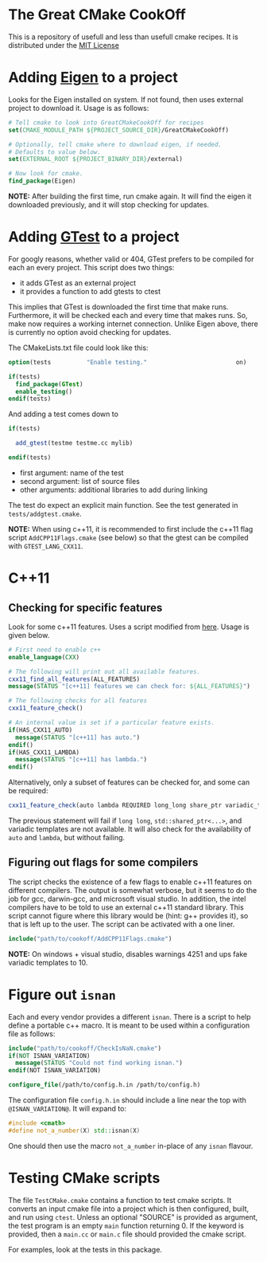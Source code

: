 The Great CMake CookOff
=======================


This is a repository of usefull and less than usefull cmake recipes.  It is distributed under the
[MIT License](http://opensource.org/licenses/MIT)


Adding [Eigen](http://eigen.tuxfamily.org/) to a project
========================================================

Looks for the Eigen installed on system. If not found, then uses external project to download it.
Usage is as follows:

```cmake
# Tell cmake to look into GreatCMakeCookOff for recipes
set(CMAKE_MODULE_PATH ${PROJECT_SOURCE_DIR}/GreatCMakeCookOff) 

# Optionally, tell cmake where to download eigen, if needed.
# Defaults to value below.
set(EXTERNAL_ROOT ${PROJECT_BINARY_DIR}/external)

# Now look for cmake.
find_package(Eigen)
```

**NOTE:** After building the first time, run cmake again. It will find the eigen it downloaded
previously, and it will stop checking for updates. 

Adding [GTest](https://code.google.com/p/googletest/) to a project
==================================================================

For googly reasons, whether valid or 404, GTest prefers to be compiled for each an every project. 
This script does two things:

- it adds GTest as an external project
- it provides a function to add gtests to ctest

This implies that GTest is downloaded the first time that make runs. Furthermore, it will be
checked each and every time that makes runs. So, make now requires a working internet connection.
Unlike Eigen above, there is currently no option avoid checking for updates.

The CMakeLists.txt file could look like this:

```cmake
option(tests          "Enable testing."                         on)

if(tests) 
  find_package(GTest)
  enable_testing()
endif(tests)
```

And adding a test comes down to

```cmake
if(tests)

  add_gtest(testme testme.cc mylib)

endif(tests)
```

- first argument: name of the test
- second argument: list of source files
- other arguments: additional libraries to add during linking

The test do expect an explicit main function. See the test generated in ``tests/addgtest.cmake``.

**NOTE:** When using c++11, it is recommended to first include the c++11 flag script
``AddCPP11Flags.cmake`` (see below) so that the gtest can be compiled with ``GTEST_LANG_CXX11``. 

C++11
=====

Checking for specific features
------------------------------

Look for some c++11 features. Uses a script modified from [here](http://pageant.ghulbus.eu/?p=664).
Usage is given below.

```cmake
# First need to enable c++
enable_language(CXX)

# The following will print out all available features.
cxx11_find_all_features(ALL_FEATURES)
message(STATUS "[c++11] features we can check for: ${ALL_FEATURES}")

# The following checks for all features
cxx11_feature_check()

# An internal value is set if a particular feature exists.
if(HAS_CXX11_AUTO)
  message(STATUS "[c++11] has auto.")
endif()
if(HAS_CXX11_LAMBDA)
  message(STATUS "[c++11] has lambda.")
endif()
```

Alternatively, only a subset of features can be checked for, and some can be required:
```cmake
cxx11_feature_check(auto lambda REQUIRED long_long share_ptr variadic_templates)
```
The previous statement will fail if ``long long``, ``std::shared_ptr<...>``, and variadic templates
are not available. It will also check for the availability of ``auto`` and ``lambda``, but without
failing.

Figuring out flags for some compilers
-------------------------------------

The script checks the existence of a few flags to enable c++11 features on different compilers.
The output is somewhat verbose, but it seems to do the job for gcc, darwin-gcc, and microsoft visual
studio. In addition, the intel compilers have to be told to use an external c++11 standard library.
This script cannot figure where this library would be (hint: g++ provides it), so that is left up to
the user. The script can be activated with a one liner.

```cmake
include("path/to/cookoff/AddCPP11Flags.cmake")
```

**NOTE:** On windows + visual studio, disables warnings 4251 and ups fake variadic templates to 10.


Figure out ``isnan``
====================

Each and every vendor provides a different ``isnan``. There is a script to help define a portable
c++ macro. It is meant to be used within a configuration file as follows:

```cmake
include("path/to/cookoff/CheckIsNaN.cmake")
if(NOT ISNAN_VARIATION)
  message(STATUS "Could not find working isnan.")
endif(NOT ISNAN_VARIATION)

configure_file(/path/to/config.h.in /path/to/config.h)
```

The configuration file ``config.h.in`` should include a line near the top with
``@ISNAN_VARIATION@``.  It will expand to:

```cpp
#include <cmath>
#define not_a_number(X) std::isnan(X)
```
One should then use the macro ``not_a_number`` in-place of any ``isnan`` flavour.


Testing CMake scripts
=====================

The file ``TestCMake.cmake`` contains a function to test cmake scripts. It converts an input cmake
file into a project which is then configured, built, and run using ``ctest``. Unless an optional
"SOURCE" is provided as argument, the test program is an empty ``main`` function returning 0. If the
keyword is provided, then a ``main.cc`` or ``main.c`` file should provided the cmake script.

For examples, look at the tests in this package.
